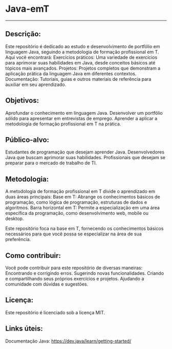 # Java-emT
---
## Descrição:

Este repositório é dedicado ao estudo e desenvolvimento de portfólio em linguagem Java, seguindo a metodologia de formação profissional em T. Aqui você encontrará:
Exercícios práticos: Uma variedade de exercícios para aprimorar suas habilidades em Java, desde conceitos básicos até tópicos mais avançados.
Projetos: Projetos completos que demonstram a aplicação prática da linguagem Java em diferentes contextos.
Documentação: Tutoriais, guias e outros materiais de referência para auxiliar em seu aprendizado.

## Objetivos:

Aprofundar o conhecimento em linguagem Java.
Desenvolver um portfólio sólido para apresentar em entrevistas de emprego.
Aprender a aplicar a metodologia de formação profissional em T na prática.

## Público-alvo:
Estudantes de programação que desejam aprender Java.
Desenvolvedores Java que buscam aprimorar suas habilidades.
Profissionais que desejam se preparar para o mercado de trabalho de TI.

## Metodologia:

A metodologia de formação profissional em T divide o aprendizado em duas áreas principais:
Base em T: Abrange os conhecimentos básicos de programação, como lógica de programação, estruturas de dados e algoritmos.
Barra horizontal em T: Permite a especialização em uma área específica da programação, como desenvolvimento web, mobile ou desktop.

Este repositório foca na base em T, fornecendo os conhecimentos básicos necessários para que você possa se especializar na área de sua preferência.

## Como contribuir:

Você pode contribuir para este repositório de diversas maneiras:
Encontrando e corrigindo erros.
Sugerindo novas funcionalidades.
Criando e compartilhando seus próprios exercícios e projetos.
Ajudando a comunidade com dúvidas e sugestões.

## Licença:
Este repositório é licenciado sob a licença MIT.

## Links úteis:
Documentação Java: https://dev.java/learn/getting-started/
